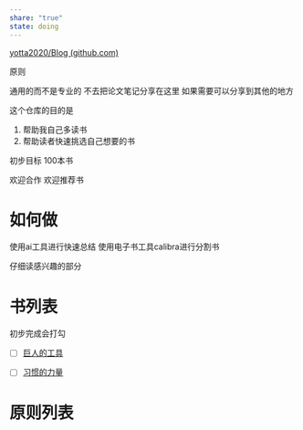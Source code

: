 ```yaml
---
share: "true"
state: doing
---
```

[yotta2020/Blog (github.com)](https://github.com/yotta2020/Blog)

原则

通用的而不是专业的
不去把论文笔记分享在这里
如果需要可以分享到其他的地方

这个仓库的目的是
1. 帮助我自己多读书
2. 帮助读者快速挑选自己想要的书


初步目标 100本书


欢迎合作
欢迎推荐书


# 如何做

使用ai工具进行快速总结
使用电子书工具calibra进行分割书

仔细读感兴趣的部分



# 书列表

初步完成会打勾

 - [ ] [巨人的工具](books/%E5%B7%A8%E4%BA%BA%E7%9A%84%E5%B7%A5%E5%85%B7.md)
 - [ ] [习惯的力量](%E4%B9%A0%E6%83%AF%E7%9A%84%E5%8A%9B%E9%87%8F.md)


# 原则列表
